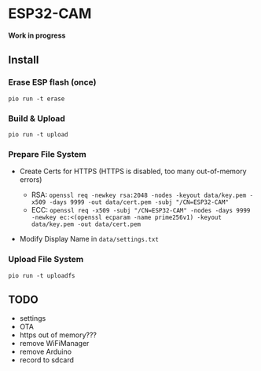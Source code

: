 # ESP32-CAM

**Work in progress**

## Install

### Erase ESP flash (once)
```
pio run -t erase
```

### Build & Upload
```
pio run -t upload
```

### Prepare File System

* Create Certs for HTTPS (HTTPS is disabled, too many out-of-memory errors)

  * RSA: ```openssl req -newkey rsa:2048 -nodes -keyout data/key.pem -x509 -days 9999 -out data/cert.pem -subj "/CN=ESP32-CAM"```
  * ECC: ```openssl req -x509 -subj "/CN=ESP32-CAM" -nodes -days 9999 -newkey ec:<(openssl ecparam -name prime256v1) -keyout data/key.pem -out data/cert.pem```

* Modify Display Name in ```data/settings.txt```

### Upload File System
```
pio run -t uploadfs
```

## TODO

* settings
* OTA
* https out of memory???
* remove WiFiManager
* remove Arduino
* record to sdcard